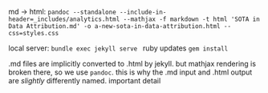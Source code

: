md -> html:
`pandoc --standalone --include-in-header=_includes/analytics.html --mathjax -f markdown -t html 'SOTA in Data Attribution.md' -o a-new-sota-in-data-attribution.html --css=styles.css`

local server:
`bundle exec jekyll serve
`
ruby updates
`gem install`

.md files are implicitly converted to .html by jekyll. but mathjax rendering is broken there, so we use `pandoc`. 
this is why the .md input and .html output are *slightly* differently named. important detail